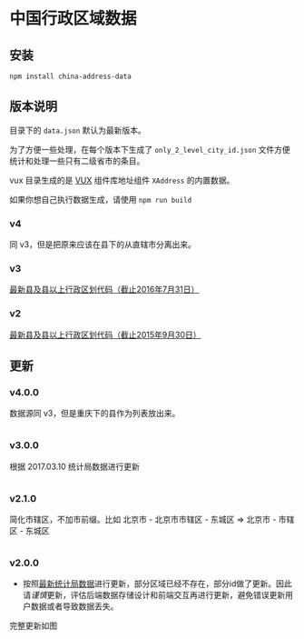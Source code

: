 # 中国行政区域数据

## 安装

```
npm install china-address-data
```

## 版本说明

目录下的 `data.json` 默认为最新版本。

为了方便一些处理，在每个版本下生成了 `only_2_level_city_id.json` 文件方便统计和处理一些只有二级省市的条目。

vux 目录生成的是 [VUX](https://vux.li) 组件库地址组件 `XAddress` 的内置数据。

如果你想自己执行数据生成，请使用 `npm run build`

### v4

同 v3，但是把原来应该在县下的从直辖市分离出来。

### v3

[最新县及县以上行政区划代码（截止2016年7月31日）](http://www.stats.gov.cn/tjsj/tjbz/xzqhdm/201703/t20170310_1471429.html)

### v2

[最新县及县以上行政区划代码（截止2015年9月30日）](http://www.stats.gov.cn/tjsj/tjbz/xzqhdm/201608/t20160809_1386477.html)


## 更新

### v4.0.0

数据源同 v3，但是重庆下的县作为列表放出来。

<p align="center">
  <img src="./v4.0.0.changes.png" alt="">
</p>

### v3.0.0

根据 2017.03.10 统计局数据进行更新

<p align="center">
  <img src="./v3.0.0.changes.png" alt="">
</p>


### v2.1.0

简化市辖区，不加市前缀。比如 北京市 - 北京市市辖区 - 东城区 => 北京市 - 市辖区 - 东城区

<p align="center">
  <img src="./v2.1.0.changes.png" alt="">
</p>

### v2.0.0

- 按照[最新统计局数据](http://www.stats.gov.cn/tjsj/tjbz/xzqhdm/201608/t20160809_1386477.html)进行更新，部分区域已经不存在，部分id做了更新。因此请*谨慎*更新，评估后端数据存储设计和前端交互再进行更新，避免错误更新用户数据或者导致数据丢失。

完整更新如图
<p align="center">
  <img src="./v2.0.0.changes.png" alt="">
</p>
